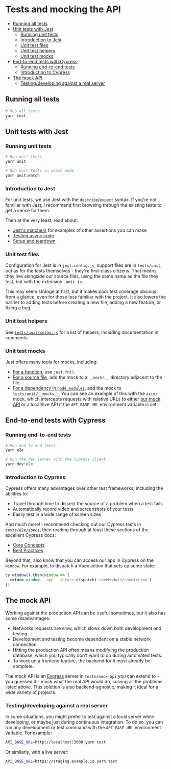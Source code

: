# Tests and mocking the API

* [Running all tests](#running-all-tests)
* [Unit tests with Jest](#unit-tests-with-jest)
  * [Running unit tests](#running-unit-tests)
  * [Introduction to Jest](#introduction-to-jest)
  * [Unit test files](#unit-test-files)
  * [Unit test helpers](#unit-test-helpers)
  * [Unit test mocks](#unit-test-mocks)
* [End-to-end tests with Cypress](#end-to-end-tests-with-cypress)
  * [Running end-to-end tests](#running-end-to-end-tests)
  * [Introduction to Cypress](#introduction-to-cypress)
* [The mock API](#the-mock-api)
  * [Testing/developing against a real server](#testingdeveloping-against-a-real-server)

## Running all tests

```bash
# Run all tests
yarn test
```

## Unit tests with Jest

### Running unit tests

```bash
# Run unit tests
yarn unit

# Run unit tests in watch mode
yarn unit:watch
```

### Introduction to Jest

For unit tests, we use Jest with the `describe`/`expect` syntax. If you're not familiar with Jest, I recommend first browsing through the existing tests to get a sense for them.

Then at the very least, read about:

* [Jest's matchers](https://facebook.github.io/jest/docs/en/expect.html) for examples of other assertions you can make
* [Testing async code](https://facebook.github.io/jest/docs/en/asynchronous.html)
* [Setup and teardown](https://facebook.github.io/jest/docs/en/setup-teardown.html)

### Unit test files

Configuration for Jest is in `jest.config.js`, support files are in `tests/unit`, but as for the tests themselves - they're first-class citizens. That means they live alongside our source files, using the same name as the file they test, but with the extension `.unit.js`.

This may seem strange at first, but it makes poor test coverage obvious from a glance, even for those less familiar with the project. It also lowers the barrier to adding tests before creating a new file, adding a new feature, or fixing a bug.

### Unit test helpers

See [`tests/unit/setup.js`](../tests/unit/setup.js) for a list of helpers, including documentation in comments.

### Unit test mocks

Jest offers many tools for mocks, including:

* [For a function](https://facebook.github.io/jest/docs/en/mock-functions.html), use `jest.fn()`.
* [For a source file](https://facebook.github.io/jest/docs/en/manual-mocks.html#mocking-user-modules), add the mock to a `__mocks__` directory adjacent to the file.
* [For a dependency in `node_modules`](https://facebook.github.io/jest/docs/en/manual-mocks.html#mocking-node-modules), add the mock to `tests/unit/__mocks__`. You can see an example of this with the `axios` mock, which intercepts requests with relative URLs to either [our mock API](#the-mock-api) or a local/live API if the `API_BASE_URL` environment variable is set.

## End-to-end tests with Cypress

### Running end-to-end tests

```bash
# Run end to end tests
yarn e2e

# Run the dev server with the Cypress client
yarn dev:e2e
```

### Introduction to Cypress

Cypress offers many advantages over other test frameworks, including the abilities to:

* Travel through time to dissect the source of a problem when a test fails
* Automatically record video and screenshots of your tests
* Easily test in a wide range of screen sizes

And much more! I recommend checking out our Cypress tests in `tests/e2e/specs`, then reading through at least these sections of the excellent Cypress docs:

* [Core Concepts](https://docs.cypress.io/guides/core-concepts/introduction-to-cypress.html#Cypress-Is-Simple)
* [Best Practices](https://docs.cypress.io/guides/references/best-practices.html)

Beyond that, also know that you can access our app in Cypress on the `window`. For example, to dispatch a Vuex action that sets up some state:

```js
cy.window().then(window => {
  return window.__app__.$store.dispatch('someModule/someAction')
})
```

## The mock API

Working against the production API can be useful sometimes, but it also has some disadvantages:

* Networks requests are slow, which slows down both development and testing.
* Development and testing become dependent on a stable network connection.
* Hitting the production API often means modifying the production database, which you typically don't want to do during automated tests.
* To work on a frontend feature, the backend for it must already be complete.

The mock API is an [Express](https://expressjs.com/) server in `tests/mock-api` you can extend to - you guessed it - mock what the real API would do, solving all the problems listed above. This solution is also backend-agnostic, making it ideal for a wide variety of projects.

### Testing/developing against a real server

In some situations, you might prefer to test against a local server while developing, or maybe just during continuous integration. To do so, you can run any development or test command with the `API_BASE_URL` environment variable. For example:

```bash
API_BASE_URL=http://localhost:3000 yarn test
```

Or similarly, with a live server:

```bash
API_BASE_URL=https://staging.example.io yarn test
```
